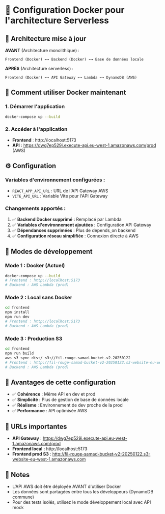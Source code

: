 # 🐳 Configuration Docker pour l'architecture Serverless

## 🔄 Architecture mise à jour

**AVANT** (Architecture monolithique) :
```
Frontend (Docker) ←→ Backend (Docker) ←→ Base de données locale
```

**APRÈS** (Architecture serverless) :
```
Frontend (Docker) ←→ API Gateway ←→ Lambda ←→ DynamoDB (AWS)
```

## 🚀 Comment utiliser Docker maintenant

### 1. Démarrer l'application
```bash
docker-compose up --build
```

### 2. Accéder à l'application
- **Frontend** : http://localhost:5173
- **API** : https://dwg7ep529i.execute-api.eu-west-1.amazonaws.com/prod (AWS)

## ⚙️ Configuration

### Variables d'environnement configurées :
- `REACT_APP_API_URL` : URL de l'API Gateway AWS
- `VITE_API_URL` : Variable Vite pour l'API Gateway

### Changements apportés :
1. ✅ **Backend Docker supprimé** : Remplacé par Lambda
2. ✅ **Variables d'environnement ajoutées** : Configuration API Gateway
3. ✅ **Dépendances supprimées** : Plus de depends_on backend
4. ✅ **Configuration réseau simplifiée** : Connexion directe à AWS

## 🔧 Modes de développement

### Mode 1 : Docker (Actuel)
```bash
docker-compose up --build
# Frontend : http://localhost:5173
# Backend : AWS Lambda (prod)
```

### Mode 2 : Local sans Docker
```bash
cd frontend
npm install
npm run dev
# Frontend : http://localhost:5173
# Backend : AWS Lambda (prod)
```

### Mode 3 : Production S3
```bash
cd frontend
npm run build
aws s3 sync dist/ s3://fil-rouge-samad-bucket-v2-20250122
# Frontend : http://fil-rouge-samad-bucket-v2-20250122.s3-website-eu-west-1.amazonaws.com
# Backend : AWS Lambda (prod)
```

## 🎯 Avantages de cette configuration

- ✅ **Cohérence** : Même API en dev et prod
- ✅ **Simplicité** : Plus de gestion de base de données locale
- ✅ **Réalisme** : Environnement de dev proche de la prod
- ✅ **Performance** : API optimisée AWS

## 🔗 URLs importantes

- **API Gateway** : https://dwg7ep529i.execute-api.eu-west-1.amazonaws.com/prod
- **Frontend local** : http://localhost:5173
- **Frontend prod S3** : http://fil-rouge-samad-bucket-v2-20250122.s3-website-eu-west-1.amazonaws.com

## 📝 Notes

- L'API AWS doit être déployée AVANT d'utiliser Docker
- Les données sont partagées entre tous les développeurs (DynamoDB commune)
- Pour des tests isolés, utilisez le mode développement local avec API mock 